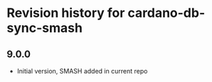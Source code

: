 # Revision history for cardano-db-sync-smash

## 9.0.0
* Initial version, SMASH added in current repo

